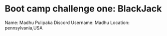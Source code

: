 # Boot camp challenge one: BlackJack
Name: Madhu Pulipaka
Discord Username: Madhu
Location: pennsylvania,USA
